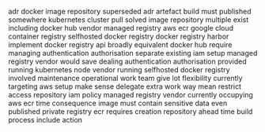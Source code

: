 adr docker image repository superseded adr artefact build must published somewhere kubernetes cluster pull solved image repository multiple exist including docker hub vendor managed registry aws ecr google cloud container registry selfhosted docker registry docker registry harbor implement docker registry api broadly equivalent docker hub require managing authentication authorisation separate existing iam setup managed registry vendor would save dealing authentication authorisation provided running kubernetes node vendor running selfhosted docker registry involved maintenance operational work team give lot flexibility currently targeting aws setup make sense delegate extra work way mean restrict access repository iam policy managed registry vendor currently occupying aws ecr time consequence image must contain sensitive data even published private registry ecr requires creation repository ahead time build process include action